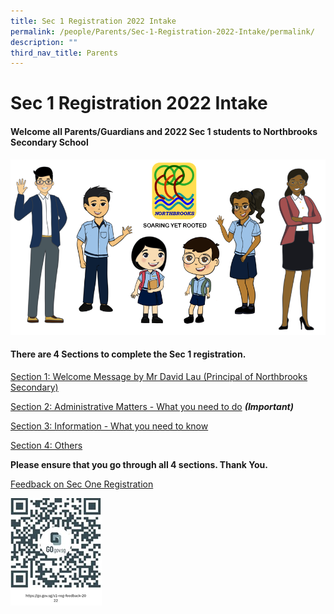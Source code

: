```yaml
---
title: Sec 1 Registration 2022 Intake
permalink: /people/Parents/Sec-1-Registration-2022-Intake/permalink/
description: ""
third_nav_title: Parents
---
```

Sec 1 Registration 2022 Intake
==============================

#### Welcome all Parents/Guardians and 2022 Sec 1 students to Northbrooks Secondary School

![](/images/parents.png)

#### **There are 4 Sections to complete the Sec 1 registration.**

[Section 1: Welcome Message by Mr David Lau (Principal of Northbrooks Secondary)](/Welcome-Message-by-Mr-David-Lau/permalink/)

[Section 2: Administrative Matters - What you need to do](/administrative-matters/permalink/) ***(Important)***

[Section 3: Information - What you need to know](/What-you-need-to-know/permalink/)

[Section 4: Others](/others/permalink/)

**Please ensure that you go through all 4 sections. Thank You.**



[Feedback on Sec One Registration](https://form.gov.sg/#!/error/404)

![](/images/QR4.png)